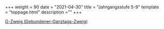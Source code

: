 +++
weight = 90
date = "2021-04-30"
title = "Jahrgangsstufe 5-9"
template = "toppage.html"
description =""
+++

[G-Zweig (Gebundener-Ganztags-Zweig)](/Schullebenseiten/g-zweig)